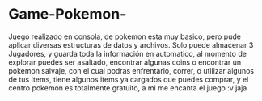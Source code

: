 # Game-Pokemon-
Juego realizado en consola, de pokemon esta muy basico, pero pude aplicar diversas estructuras de datos y archivos. Solo puede almacenar 3 Jugadores, y guarda toda la información en automatico, al momento de explorar puedes ser asaltado, encontrar algunas coins  o encontrar un pokemon salvaje, con el cual podras enfrentarlo,  correr, o utilizar algunos de tus Items, tiene algunos items ya cargados que puedes comprar, y el centro pokemon es totalmente gratuito, a mi me encanta el juego :v jaja  
